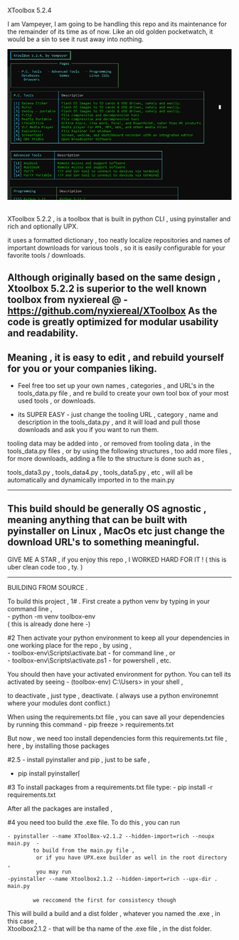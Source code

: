 XToolbox 5.2.4

I am Vampeyer,
I am going to be handling this repo and its maintenance for the remainder of its time as of now.
Like an old golden pocketwatch, it would be a sin to see it rust away into nothing.

<img src='https://github.com/Vampeyer/xtoolbox5.0-/blob/master/img/1.png' > <img>

XToolbox 5.2.2 , is a toolbox that is built in python CLI , 
 using pyinstaller and rich and optionally  UPX. 

it uses a formatted dictionary , too neatly localize repositories and names of important 
downloads for various tools , so it is easily configurable for your favorite tools / downloads.

Although originally based on the same design , 
Xtoolbox 5.2.2 is superior to the well known toolbox
 from nyxiereal @ -  https://github.com/nyxiereal/XToolbox
As the code is greatly optimized for modular usability and readability. 
-
Meaning , it is easy to edit , and rebuild yourself for you or your companies liking. 
-


- Feel free too set up your own names , 
categories , and URL's in the tools_data.py file , 
and re build to create your own tool box of your most used tools , or downloads. 

- its  SUPER EASY - just change the tooling URL , category , name and description 
in the tools_data.py , and it will load and pull those downloads and ask you if  you want to run them. 

tooling data may be added into , or removed from tooling data , in the tools_data.py files , 
or by using the following structures , too add more files , for more downloads, 
adding a file to the structure is done such as ,  

tools_data3.py ,
tools_data4.py , 
tools_data5.py ,  etc , will all be 
   automatically and  dynamically imported in to the main.py 

   
-------------------------------------------------------------------------------------------
This build should be generally OS agnostic , meaning anything that 
can be built with pyinstaller on Linux , MacOs etc  just change the download URL's to something meaningful. 
-------------------------------------------------------------------------------------------

GIVE ME A STAR , if you enjoy this repo  ,  I WORKED HARD FOR IT ! 
( this is uber clean code too , ty.  ) 

-------------------------------------------------------------------------------------------------------------
 BUILDING FROM SOURCE . 


To build this project , 
1#  . First create a python venv by typing in your command line ,  
    - python -m venv toolbox-env  
        ( this is already done here -)

#2 Then  activate your python environment to keep all your dependencies in one 
    working place for the repo , by using ,     
    -  toolbox-env\Scripts\activate.bat - for command line , or  
    -  toolbox-env\Scripts\activate.ps1 - for powershell , etc. 

You should then have your activated environment for python. 
You can tell its activated by seeing  - (toolbox-env) C:\Users\> 
in your shell ,  

to deactivate , just type , deactivate. 
( always use a python environemnt where your modules dont conflict.)

When using the requirements.txt file , you can save all your dependencies 
by running this command - pip freeze > requirements.txt

But now ,  we need too install dependencies form this requirements.txt file , here , by installing those
packages


#2.5 - install pyinstaller and pip , just to be safe ,  
   - pip install pyinstaller⌈

#3 To install packages from a requirements.txt file  type:
    - pip install -r requirements.txt


After all the packages are installed ,

#4 you need too build the .exe file. 
        To do this , you can run

    - pyinstaller --name XToolBox-v2.1.2 --hidden-import=rich --noupx main.py  - 
            to build from the main.py file ,  
             or if you have UPX.exe builder as well in the root directory , 
             you may run  
    -pyinstaller --name Xtoolbox2.1.2 --hidden-import=rich --upx-dir . main.py

            we reccomend the first for consistency though


This will build a build and a dist folder ,  whatever you named the .exe , in this case ,  
Xtoolbox2.1.2 - that will be tha name of the .exe file , in the dist folder. 
